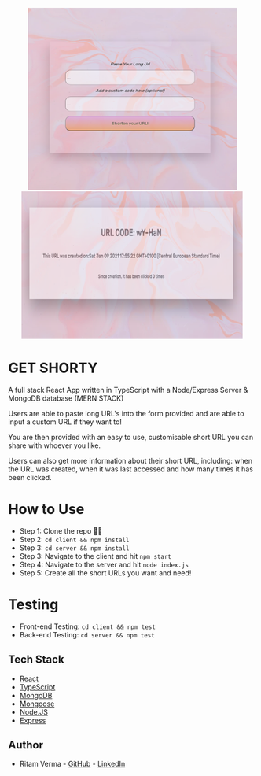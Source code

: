 <p align="center">
  <img src="images/GETSHORTY.png" width="425" height="370">
  <img src="images/getshorty_1.png" width="450" height="300">
 </p>

# GET SHORTY

A full stack React App written in TypeScript with a Node/Express Server & MongoDB database (MERN STACK)

Users are able to paste long URL's into the form provided and are able to input a custom URL if they want to!

You are then provided with an easy to use, customisable short URL you can share with whoever you like.

Users can also get more information about their short URL, including: when the URL was created, when it was last accessed and how many times it has been clicked.

# How to Use

- Step 1: Clone the repo ☝🏼
- Step 2: `cd client && npm install`
- Step 3: `cd server && npm install`
- Step 3: Navigate to the client and hit `npm start`
- Step 4: Navigate to the server and hit `node index.js`
- Step 5: Create all the short URLs you want and need!

# Testing

- Front-end Testing: `cd client && npm test`
- Back-end Testing: `cd server && npm test`

## Tech Stack

- [React](https://reactjs.org/)
- [TypeScript](https://www.typescriptlang.org/)
- [MongoDB](https://www.mongodb.com/)
- [Mongoose](https://mongoosejs.com/)
- [Node.JS](https://nodejs.org/en/)
- [Express](https://expressjs.com/)

## Author

- Ritam Verma - [GitHub](https://github.com/ritammv) - [LinkedIn](https://www.linkedin.com/in/ritammv)
